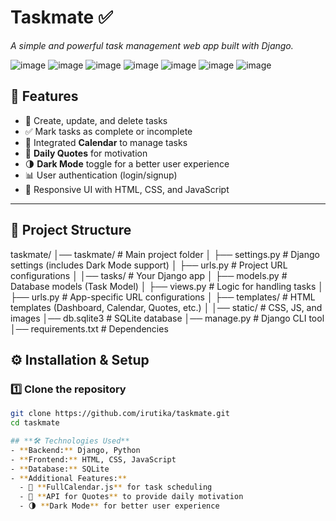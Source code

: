 # **Taskmate** ✅  
_A simple and powerful task management web app built with Django._

![image](https://github.com/user-attachments/assets/d00da368-0df7-4e54-bd4d-375c9fead0b0)
![image](https://github.com/user-attachments/assets/2fb40add-0e7a-4f6d-8fe3-0592a19c6178)
![image](https://github.com/user-attachments/assets/ac74c12e-ad81-41f6-8d58-efa2882a8149)
![image](https://github.com/user-attachments/assets/db5449aa-7400-480e-a630-d451b56c4404)
![image](https://github.com/user-attachments/assets/15a24870-6048-4ec1-a9db-79647b27f561)
![image](https://github.com/user-attachments/assets/d2c51f94-4b5d-4e64-8116-c4ffc0bd0cba)
![image](https://github.com/user-attachments/assets/1c962cea-991b-4d54-a1d7-c34afc0a47f3)
 <!-- Replace with an actual image link -->

## **🚀 Features**
- 📝 Create, update, and delete tasks  
- ✅ Mark tasks as complete or incomplete  
- 📅 Integrated **Calendar** to manage tasks  
- 📜 **Daily Quotes** for motivation  
- 🌗 **Dark Mode** toggle for a better user experience  
- 📊 User authentication (login/signup)  
- 🎨 Responsive UI with HTML, CSS, and JavaScript  

---

## 📂 Project Structure
taskmate/
│── taskmate/ # Main project folder
│ ├── settings.py # Django settings (includes Dark Mode support)
│ ├── urls.py # Project URL configurations
│
│── tasks/ # Your Django app
│ ├── models.py # Database models (Task Model)
│ ├── views.py # Logic for handling tasks
│ ├── urls.py # App-specific URL configurations
│ ├── templates/ # HTML templates (Dashboard, Calendar, Quotes, etc.)
│
│── static/ # CSS, JS, and images
│── db.sqlite3 # SQLite database
│── manage.py # Django CLI tool
│── requirements.txt # Dependencies

## **⚙️ Installation & Setup**
### **1️⃣ Clone the repository**
```bash
git clone https://github.com/irutika/taskmate.git
cd taskmate

## **🛠️ Technologies Used**
- **Backend:** Django, Python  
- **Frontend:** HTML, CSS, JavaScript  
- **Database:** SQLite  
- **Additional Features:**  
  - 📅 **FullCalendar.js** for task scheduling  
  - 📜 **API for Quotes** to provide daily motivation  
  - 🌗 **Dark Mode** for better user experience  







 
